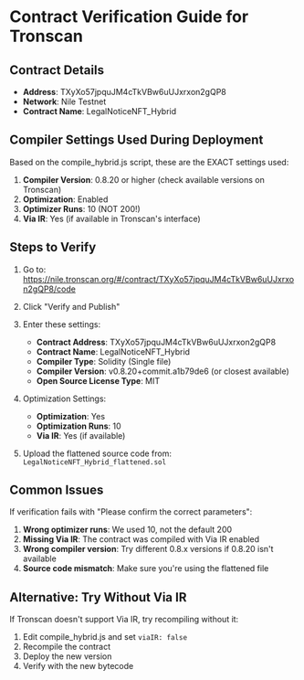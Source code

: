 # Contract Verification Guide for Tronscan

## Contract Details
- **Address**: TXyXo57jpquJM4cTkVBw6uUJxrxon2gQP8
- **Network**: Nile Testnet
- **Contract Name**: LegalNoticeNFT_Hybrid

## Compiler Settings Used During Deployment
Based on the compile_hybrid.js script, these are the EXACT settings used:

1. **Compiler Version**: 0.8.20 or higher (check available versions on Tronscan)
2. **Optimization**: Enabled
3. **Optimizer Runs**: 10 (NOT 200!)
4. **Via IR**: Yes (if available in Tronscan's interface)

## Steps to Verify

1. Go to: https://nile.tronscan.org/#/contract/TXyXo57jpquJM4cTkVBw6uUJxrxon2gQP8/code

2. Click "Verify and Publish"

3. Enter these settings:
   - **Contract Address**: TXyXo57jpquJM4cTkVBw6uUJxrxon2gQP8
   - **Contract Name**: LegalNoticeNFT_Hybrid
   - **Compiler Type**: Solidity (Single file)
   - **Compiler Version**: v0.8.20+commit.a1b79de6 (or closest available)
   - **Open Source License Type**: MIT
   
4. Optimization Settings:
   - **Optimization**: Yes
   - **Optimization Runs**: 10
   - **Via IR**: Yes (if available)

5. Upload the flattened source code from: `LegalNoticeNFT_Hybrid_flattened.sol`

## Common Issues

If verification fails with "Please confirm the correct parameters":

1. **Wrong optimizer runs**: We used 10, not the default 200
2. **Missing Via IR**: The contract was compiled with Via IR enabled
3. **Wrong compiler version**: Try different 0.8.x versions if 0.8.20 isn't available
4. **Source code mismatch**: Make sure you're using the flattened file

## Alternative: Try Without Via IR

If Tronscan doesn't support Via IR, try recompiling without it:
1. Edit compile_hybrid.js and set `viaIR: false`
2. Recompile the contract
3. Deploy the new version
4. Verify with the new bytecode